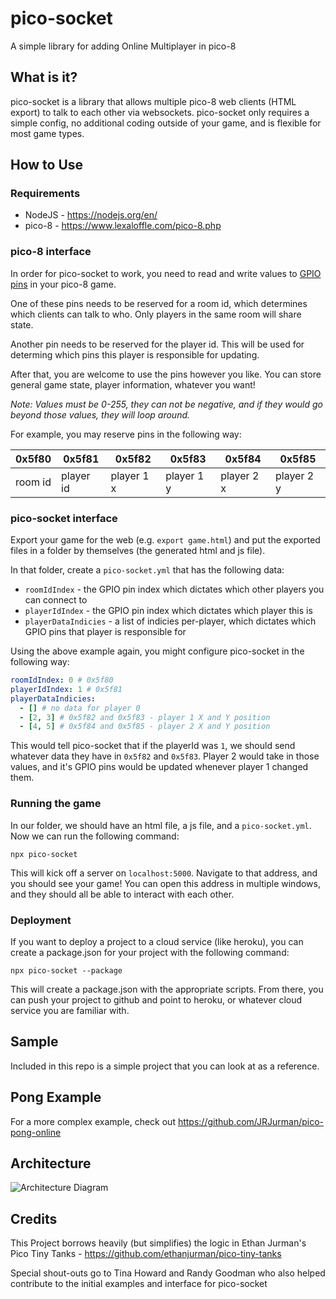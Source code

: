 # pico-socket

A simple library for adding Online Multiplayer in pico-8

## What is it?

pico-socket is a library that allows multiple pico-8 web clients (HTML export)
to talk to each other via websockets. pico-socket only requires a simple config,
no additional coding outside of your game, and is flexible for most game types.

## How to Use

### Requirements

- NodeJS - https://nodejs.org/en/
- pico-8 - https://www.lexaloffle.com/pico-8.php

### pico-8 interface

In order for pico-socket to work, you need to read and write values to
[GPIO pins](https://pico-8.fandom.com/wiki/GPIO) in your pico-8 game.

One of these pins needs to be reserved for a room id, which determines which clients
can talk to who. Only players in the same room will share state.

Another pin needs to be reserved for the player id. This will be used for determing which
pins this player is responsible for updating.

After that, you are welcome to use the pins however you like. You can store
general game state, player information, whatever you want!

_Note: Values must be 0-255, they can not be negative, and if they would go beyond those values, they will loop around._

For example, you may reserve pins in the following way:

| 0x5f80  | 0x5f81    | 0x5f82     | 0x5f83     | 0x5f84     | 0x5f85     |
| ------- | --------- | ---------- | ---------- | ---------- | ---------- |
| room id | player id | player 1 x | player 1 y | player 2 x | player 2 y |

### pico-socket interface

Export your game for the web (e.g. `export game.html`) and put the exported
files in a folder by themselves (the generated html and js file).

In that folder, create a `pico-socket.yml` that has the following data:

- `roomIdIndex` - the GPIO pin index which dictates which other players you can connect to
- `playerIdIndex` - the GPIO pin index which dictates which player this is
- `playerDataIndicies` - a list of indicies per-player, which dictates which GPIO pins that player is responsible for

Using the above example again, you might configure pico-socket in the following way:

```yaml
roomIdIndex: 0 # 0x5f80
playerIdIndex: 1 # 0x5f81
playerDataIndicies:
  - [] # no data for player 0
  - [2, 3] # 0x5f82 and 0x5f83 - player 1 X and Y position
  - [4, 5] # 0x5f84 and 0x5f85 - player 2 X and Y position
```

This would tell pico-socket that if the playerId was `1`, we should send whatever data they have in `0x5f82` and `0x5f83`.
Player 2 would take in those values, and it's GPIO pins would be updated whenever player 1 changed them.

### Running the game

In our folder, we should have an html file, a js file, and a `pico-socket.yml`.
Now we can run the following command:

```
npx pico-socket
```

This will kick off a server on `localhost:5000`. Navigate to that address, and you should see your game!
You can open this address in multiple windows, and they should all be able to interact with each other.

### Deployment

If you want to deploy a project to a cloud service (like heroku),
you can create a package.json for your project with the following command:

```
npx pico-socket --package
```

This will create a package.json with the appropriate scripts.
From there, you can push your project to github and point to
heroku, or whatever cloud service you are familiar with.

## Sample

Included in this repo is a simple project that you can look at as a reference.

## Pong Example

For a more complex example, check out https://github.com/JRJurman/pico-pong-online

## Architecture

![Architecture Diagram](https://user-images.githubusercontent.com/326557/197959119-7de47927-6b2f-470d-98ab-ce4c258a68f1.png)

## Credits

This Project borrows heavily (but simplifies) the logic in
Ethan Jurman's Pico Tiny Tanks - https://github.com/ethanjurman/pico-tiny-tanks

Special shout-outs go to Tina Howard and Randy Goodman who also helped
contribute to the initial examples and interface for pico-socket
